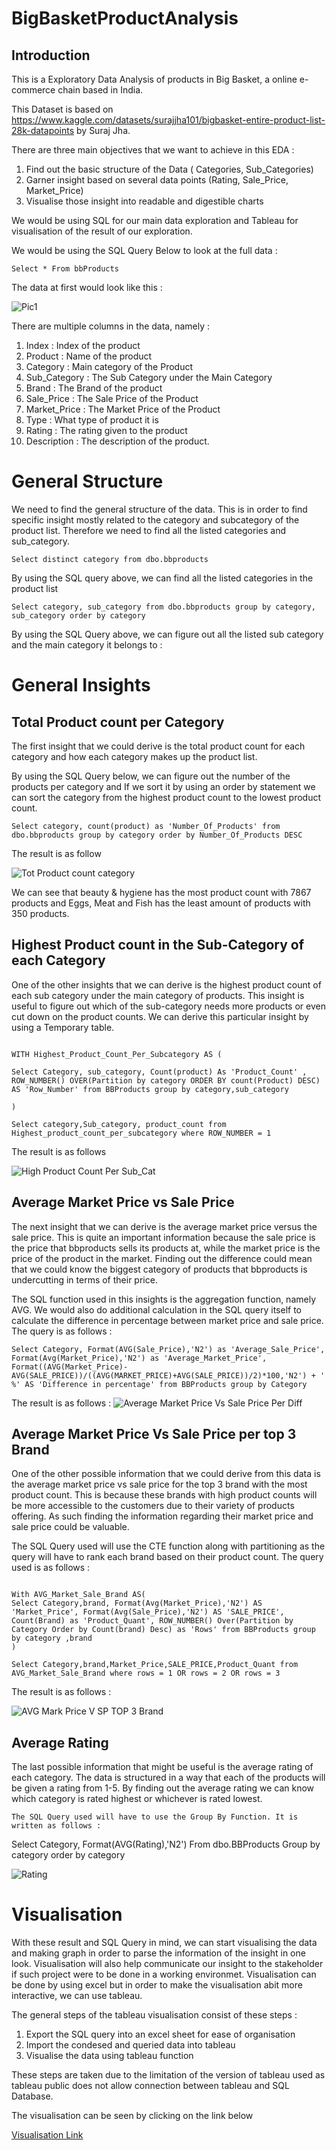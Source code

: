 # BigBasketProductAnalysis

## Introduction 

This is a Exploratory Data Analysis of products in Big Basket, a online e-commerce chain based in India. 

This Dataset is based on https://www.kaggle.com/datasets/surajjha101/bigbasket-entire-product-list-28k-datapoints by Suraj Jha.

There are three main objectives that we want to achieve in this EDA :

1. Find out the basic structure of the Data ( Categories, Sub_Categories)
2. Garner insight based on several data points (Rating, Sale_Price, Market_Price)
3. Visualise those insight into readable and digestible charts

We would be using SQL for our main data exploration and Tableau for visualisation of the result of our exploration. 



We would be using the SQL Query Below to look at the full data :
```
Select * From bbProducts
```
The data at first would look like this :

![Pic1](https://user-images.githubusercontent.com/38880564/197454382-0350edaf-77ba-49cc-829a-e11f724a9c89.PNG)


There are multiple columns in the data, namely :

1. Index : Index of the product
2. Product : Name of the product
3. Category : Main category of the Product
4. Sub_Category : The Sub Category under the Main Category 
5. Brand : The Brand of the product 
6. Sale_Price : The Sale Price of the Product
7. Market_Price : The Market Price of the Product 
8. Type : What type of product it is
9. Rating : The rating given to the product
10. Description : The description of the product. 



# General Structure

We need to find the general structure of the data. This is in order to find specific insight mostly related to the category and subcategory of the product list. Therefore we need to find all the listed categories and sub_category. 
```
Select distinct category from dbo.bbproducts
```
By using the SQL query above, we can find all the listed categories in the product list


```
Select category, sub_category from dbo.bbproducts group by category, sub_category order by category
```

By using the SQL Query above, we can figure out all the listed sub category and the main category it belongs to : 



# General Insights

## Total Product count per Category 

The first insight that we could derive is the total product count for each category and how each category makes up the product list. 

By using the SQL Query below, we can figure out the number of the products per category  and If we sort it by using an order by statement we can sort the category from the highest product count to the lowest product count. 

```
Select category, count(product) as 'Number_Of_Products' from dbo.bbproducts group by category order by Number_Of_Products DESC
```

The result is as follow 

![Tot Product count category](https://user-images.githubusercontent.com/38880564/198824128-cfff874d-b717-442c-934d-ff05695c52a8.PNG)


We can see that beauty & hygiene has the most product count with 7867 products and Eggs, Meat and Fish has the least amount of products with 350 products.

## Highest Product count in the Sub-Category of each Category 

One of the other insights that we can derive is the highest product count of each sub category under the main category of products. This insight is useful to figure out which of the sub-category needs more products or even cut down on the product counts. We can derive this particular insight by using a Temporary table. 

```

WITH Highest_Product_Count_Per_Subcategory AS (

Select Category, sub_category, Count(product) As 'Product_Count' , ROW_NUMBER() OVER(Partition by category ORDER BY count(Product) DESC) AS 'Row_Number' from BBProducts group by category,sub_category

)

Select category,Sub_category, product_count from Highest_product_count_per_subcategory where ROW_NUMBER = 1

```

The result is as follows 

![High Product Count Per Sub_Cat](https://user-images.githubusercontent.com/38880564/198824082-75b8d1cf-ceeb-4aab-b62f-ea55daaec663.PNG)

## Average Market Price vs Sale Price

The next insight that we can derive is the average market price versus the sale price. This is quite an important information because the sale price is the price that bbproducts sells its products at, while the market price is the price of the product in the market. Finding out the difference could mean that we could know the biggest category of products that bbproducts is undercutting in terms of their price. 

The SQL function used in this insights is the aggregation function, namely AVG. We would also do additional calculation in the SQL query itself to calculate the difference in percentage between market price and sale price. The query is as follows : 

```
Select Category, Format(AVG(Sale_Price),'N2') as 'Average_Sale_Price', Format(Avg(Market_Price),'N2') as 'Average_Market_Price', Format((AVG(Market_Price)-AVG(SALE_PRICE))/((AVG(MARKET_PRICE)+AVG(SALE_PRICE))/2)*100,'N2') + ' %' AS 'Difference in percentage' from BBProducts group by Category
```

The result is as follows : 
![Average Market Price Vs Sale Price Per Diff](https://user-images.githubusercontent.com/38880564/198824077-4b54a6c9-3afe-4146-b2ae-c168b5ef9e3a.PNG)


## Average Market Price Vs Sale Price per top 3 Brand

One of the other possible information that we could derive from this data is the average market price vs sale price for the top 3 brand with the most product count. This is because these brands with high product counts will be more accessible to the customers due to their variety of products offering. As such finding the information regarding their market price and sale price could be valuable. 

The SQL Query used will use the CTE function along with partitioning as the query will have to rank each brand based on their product count. The query used is as follows : 
```

With AVG_Market_Sale_Brand AS(
Select Category,brand, Format(Avg(Market_Price),'N2') AS 'Market_Price', Format(Avg(Sale_Price),'N2') AS 'SALE_PRICE', Count(Brand) as 'Product_Quant', ROW_NUMBER() Over(Partition by Category Order by Count(brand) Desc) as 'Rows' from BBProducts group by category ,brand
)

Select Category,brand,Market_Price,SALE_PRICE,Product_Quant from AVG_Market_Sale_Brand where rows = 1 OR rows = 2 OR rows = 3

```
The result is as follows :

![AVG Mark Price V SP TOP 3 Brand](https://user-images.githubusercontent.com/38880564/198824061-b681e230-c9bd-4262-a71e-5bd334afdb5c.PNG)



## Average Rating 

The last possible information that might be useful is the average rating of each category. The data is structured in a way that each of the products will be given a rating from 1-5. By finding out the average rating we can know which category is rated highest or whichever is rated lowest.

```
The SQL Query used will have to use the Group By Function. It is written as follows :
```

Select Category, Format(AVG(Rating),'N2') From dbo.BBProducts Group by category order by category

![Rating](https://user-images.githubusercontent.com/38880564/198824065-d722c47f-5ed1-40dc-aa09-5e8ee7ba13ca.PNG)


# Visualisation 

With these result and SQL Query in mind, we can start visualising the data and making graph in order to parse the information of the insight in one look. Visualisation will also help communicate our insight to the stakeholder if such project were to be done in a working environmet. Visualisation can be done by using excel but in order to make the visualisation abit more interactive, we can use tableau.

The general steps of the tableau visualisation consist of these steps :

1. Export the SQL query into an excel sheet for ease of organisation
2. Import the condesed and queried data into tableau
3. Visualise the data using tableau function

These steps are taken due to the limitation of the version of tableau used as tableau public does not allow connection between tableau and SQL Database.

The visualisation can be seen by clicking on the link below 

[Visualisation Link](https://public.tableau.com/app/profile/vernanda.anugerah.putra/viz/BBProductsDashboard/Dashboard1)


